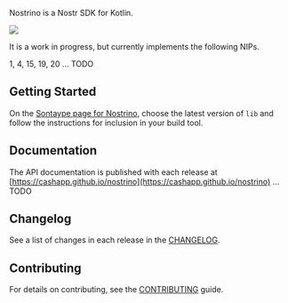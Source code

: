 Nostrino is a Nostr SDK for Kotlin.

[<img src="https://img.shields.io/maven-central/v/app.cash.nostrino/lib.svg?label=latest%20release"/>](https://central.sonatype.com/namespace/app.cash.nostrino)

It is a work in progress, but currently implements the following NIPs.

1, 4, 15, 19, 20
... TODO

## Getting Started

On the [Sontaype page for Nostrino](https://central.sonatype.com/namespace/app.cash.nostrino), choose the latest version
of `lib` and follow the instructions for inclusion in your build tool.

## Documentation

The API documentation is published with each release
at [https://cashapp.github.io/nostrino](https://cashapp.github.io/nostrino)
... TODO

## Changelog

See a list of changes in each release in the [CHANGELOG](CHANGELOG.md).

## Contributing

For details on contributing, see the [CONTRIBUTING](CONTRIBUTING.md) guide.
